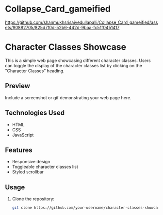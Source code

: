 # Collapse_Card_gameified


https://github.com/shanmukhsrisaivedullapalli/Collapse_Card_gameified/assets/90882705/825d7f0d-52b6-442d-9baa-fc51f0451417

# Character Classes Showcase

This is a simple web page showcasing different character classes. Users can toggle the display of the character classes list by clicking on the "Character Classes" heading.

## Preview

Include a screenshot or gif demonstrating your web page here.

## Technologies Used

- HTML
- CSS
- JavaScript

## Features

- Responsive design
- Toggleable character classes list
- Styled scrollbar

## Usage

1. Clone the repository:

   ```bash
   git clone https://github.com/your-username/character-classes-showcase.git
